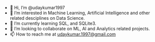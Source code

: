 - 👋 Hi, I’m @udaykumar1997
- 👀 I’m interested in Machine Learning, Artificial Intelligence and other related desciplines on Data Science.
- 🌱 I’m currently learning SQL, and SQLite3.
- 💞️ I’m looking to collaborate on ML, AI and Analytics related projects.
- 📫 How to reach me at udaykumar.1997@gmail.com

<!---
udaykumar1997/udaykumar1997 is a ✨ special ✨ repository because its `README.md` (this file) appears on your GitHub profile.
You can click the Preview link to take a look at your changes.
--->
